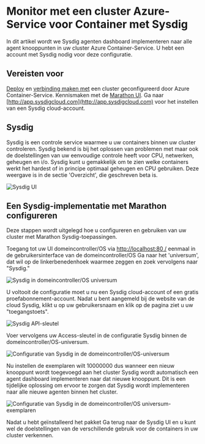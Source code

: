 <properties
   pageTitle="Een Container-Azure-Service cluster met Sysdig controleren | Microsoft Azure"
   description="Een Container-Azure-Service cluster met Sysdig bewaken."
   services="container-service"
   documentationCenter=""
   authors="rbitia"
   manager="timlt"
   editor=""
   tags="acs, azure-container-service"
   keywords="Containers, domeincontroller/OS Azure"/>

<tags
   ms.service="container-service"
   ms.devlang="na"
   ms.topic="get-started-article"
   ms.tgt_pltfrm="na"
   ms.workload="na"
   ms.date="08/08/2016"
   ms.author="t-ribhat"/>

# <a name="monitor-an-azure-container-service-cluster-with-sysdig"></a>Monitor met een cluster Azure-Service voor Container met Sysdig

In dit artikel wordt we Sysdig agenten dashboard implementeren naar alle agent knooppunten in uw cluster Azure Container-Service. U hebt een account met Sysdig nodig voor deze configuratie. 

## <a name="prerequisites"></a>Vereisten voor 

[Deploy](container-service-deployment.md) en [verbinding maken met](container-service-connect.md) een cluster geconfigureerd door Azure Container-Service. Kennismaken met de [Marathon UI](container-service-mesos-marathon-ui.md). Ga naar [http://app.sysdigcloud.com](http://app.sysdigcloud.com) voor het instellen van een Sysdig cloud-account. 

## <a name="sysdig"></a>Sysdig

Sysdig is een controle service waarmee u uw containers binnen uw cluster controleren. Sysdig bekend is bij het oplossen van problemen met maar ook de doelstellingen van uw eenvoudige controle heeft voor CPU, netwerken, geheugen en i/o. Sysdig kunt u gemakkelijk om te zien welke containers werkt het hardest of in principe optimaal geheugen en CPU gebruiken. Deze weergave is in de sectie 'Overzicht', die geschreven beta is. 

![Sysdig UI](./media/container-service-monitoring-sysdig/sysdig6.png) 

## <a name="configure-a-sysdig-deployment-with-marathon"></a>Een Sysdig-implementatie met Marathon configureren

Deze stappen wordt uitgelegd hoe u configureren en gebruiken van uw cluster met Marathon Sysdig-toepassingen. 

Toegang tot uw UI domeincontroller/OS via [http://localhost:80 /](http://localhost:80/) eenmaal in de gebruikersinterface van de domeincontroller/OS Ga naar het 'universum', dat wil op de linkerbenedenhoek waarmee zeggen en zoek vervolgens naar "Sysdig."

![Sysdig in domeincontroller/OS universum](./media/container-service-monitoring-sysdig/sysdig1.png)

U voltooit de configuratie moet u nu een Sysdig cloud-account of een gratis proefabonnement-account. Nadat u bent aangemeld bij de website van de cloud Sysdig, klikt u op uw gebruikersnaam en klik op de pagina ziet u uw "toegangstoets". 

![Sysdig API-sleutel](./media/container-service-monitoring-sysdig/sysdig2.png) 

Voer vervolgens uw Access-sleutel in de configuratie Sysdig binnen de domeincontroller/OS-universum. 

![Configuratie van Sysdig in de domeincontroller/OS-universum](./media/container-service-monitoring-sysdig/sysdig3.png)

Nu instellen de exemplaren wilt 10000000 dus wanneer een nieuw knooppunt wordt toegevoegd aan het cluster Sysdig wordt automatisch een agent dashboard implementeren naar dat nieuwe knooppunt. Dit is een tijdelijke oplossing om ervoor te zorgen dat Sysdig wordt implementeren naar alle nieuwe agenten binnen het cluster. 

![Configuratie van Sysdig in de domeincontroller/OS universum-exemplaren](./media/container-service-monitoring-sysdig/sysdig4.png)

Nadat u hebt geïnstalleerd het pakket Ga terug naar de Sysdig UI en u kunt wel de doelstellingen van de verschillende gebruik voor de containers in uw cluster verkennen. 